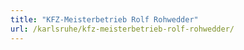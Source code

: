 ```yaml
---
title: "KFZ-Meisterbetrieb Rolf Rohwedder"
url: /karlsruhe/kfz-meisterbetrieb-rolf-rohwedder/
---
```

